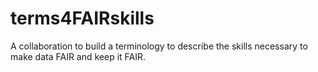 # terms4FAIRskills

A collaboration to build a terminology to describe the skills necessary to make data FAIR and keep it FAIR.
